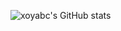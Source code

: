 ![xoyabc's GitHub stats](https://github-readme-stats.vercel.app/api?username=xoyabc&count_private=true&show_icons=true&theme=radical)
